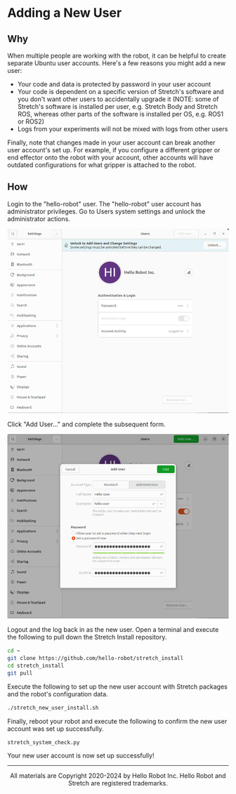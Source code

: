 # Adding a New User

## Why

When multiple people are working with the robot, it can be helpful to create separate Ubuntu user accounts. Here's a few reasons you might add a new user:

 - Your code and data is protected by password in your user account
 - Your code is dependent on a specific version of Stretch's software and you don't want other users to accidentally upgrade it (NOTE: some of Stretch's software is installed per user, e.g. Stretch Body and Stretch ROS, whereas other parts of the software is installed per OS, e.g. ROS1 or ROS2)
 - Logs from your experiments will not be mixed with logs from other users

Finally, note that changes made in your user account can break another user account's set up. For example, if you configure a different gripper or end effector onto the robot with your account, other accounts will have outdated configurations for what gripper is attached to the robot.

## How

Login to the "hello-robot" user. The "hello-robot" user account has administrator privileges. Go to Users system settings and unlock the administrator actions.

![](./images/unlock_users.png)

Click "Add User..." and complete the subsequent form.

![](./images/adding_new_user.png)

Logout and the log back in as the new user. Open a terminal and execute the following to pull down the Stretch Install repository.

```bash
cd ~
git clone https://github.com/hello-robot/stretch_install
cd stretch_install
git pull
```

Execute the following to set up the new user account with Stretch packages and the robot's configuration data.

```bash
./stretch_new_user_install.sh
```

Finally, reboot your robot and execute the following to confirm the new user account was set up successfully.

```bash
stretch_system_check.py
```

Your new user account is now set up successfully!

------
<div align="center"> All materials are Copyright 2020-2024 by Hello Robot Inc. Hello Robot and Stretch are registered trademarks.</div>

